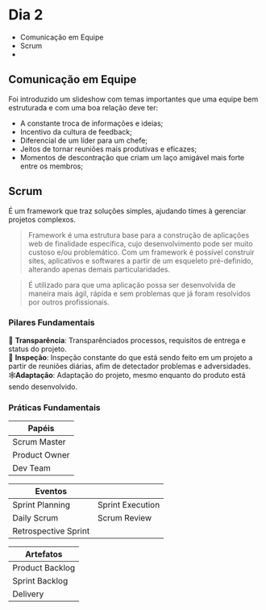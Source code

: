 # Dia 2 

- Comunicação em Equipe
- Scrum
-

## Comunicação em Equipe
Foi introduzido um slideshow com temas importantes que uma equipe bem estruturada e com uma boa relação deve ter:
- A constante troca de informações e ideias;
- Incentivo da cultura de feedback;
- Diferencial de um líder para um chefe;
- Jeitos de tornar reuniões mais produtivas e eficazes;
- Momentos de descontração que criam um laço amigável mais forte entre os membros;

## Scrum
É um framework que traz soluções simples, ajudando times à gerenciar projetos complexos.

> Framework é uma estrutura base para a construção de aplicações web de finalidade específica, cujo desenvolvimento pode ser muito custoso e/ou problemático. Com um framework é possível construir sites, aplicativos e softwares a partir de um esqueleto pré-definido, alterando apenas demais particularidades. <br/>

> É utilizado para que uma aplicação possa ser desenvolvida de maneira mais ágil, rápida e sem problemas que já foram resolvidos por outros profissionais.

### Pilares Fundamentais
📖 **Transparência**: Transparênciados processos, requisitos de entrega e status do projeto.<br/>
🔎 **Inspeção**: Inspeção constante do que está sendo feito em um projeto a partir de reuniões diárias, afim de detectador problemas e adversidades.<br/>
🕸**Adaptação**: Adaptação do projeto, mesmo enquanto do produto está sendo desenvolvido.


### Práticas Fundamentais
| Papéis       |    
|--------------|
|Scrum Master  |
|Product Owner |
|Dev Team      |

|Eventos                   |                 |
|--------------------------|-----------------|
|Sprint Planning           |Sprint Execution | 
|Daily Scrum               |Scrum Review     |
|Retrospective Sprint      |                 |

| Artefatos     |    
|---------------|
|Product Backlog|
|Sprint Backlog |
|Delivery       |

